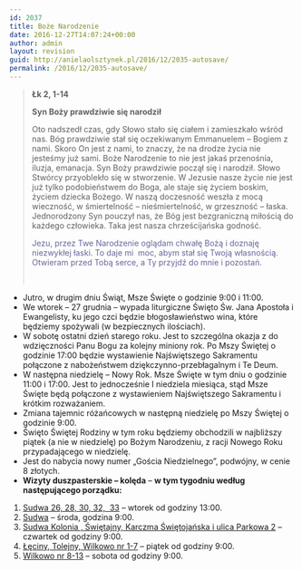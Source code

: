 ```yaml
---
id: 2037
title: Boże Narodzenie
date: 2016-12-27T14:07:24+00:00
author: admin
layout: revision
guid: http://anielaolsztynek.pl/2016/12/2035-autosave/
permalink: /2016/12/2035-autosave/
---
```

> **Łk 2, 1-14**
> 
> **Syn Boży prawdziwie się narodził**
> 
> Oto nadszedł czas, gdy Słowo stało się ciałem i zamieszkało wśród nas. Bóg prawdziwie stał się oczekiwanym Emmanuelem &#8211; Bogiem z nami. Skoro On jest z nami, to znaczy, że na drodze życia nie jesteśmy już sami. Boże Narodzenie to nie jest jakaś przenośnia, iluzja, emanacja. Syn Boży prawdziwie począł się i narodził. Słowo Stwórcy przyoblekło się w stworzenie. W Jezusie nasze życie nie jest już tylko podobieństwem do Boga, ale staje się życiem boskim, życiem dziecka Bożego. W naszą doczesność weszła z mocą wieczność, w śmiertelność &#8211; nieśmiertelność, w grzeszność &#8211; łaska. Jednorodzony Syn pouczył nas, że Bóg jest bezgraniczną miłością do każdego człowieka. Taka jest nasza chrześcijańska godność.
> 
> <span style="color: #666699;">Jezu, przez Twe Narodzenie oglądam chwałę Bożą i doznaję niezwykłej łaski. To daje mi  moc, abym stał się Twoją własnością. Otwieram przed Tobą serce, a Ty przyjdź do mnie i pozostań.</span>
> 
> <span style="color: #666699;"><br /> </span>

  * Jutro, w drugim dniu Świąt, Msze Święte o godzinie 9:00 i 11:00.
  * We wtorek &#8211; 27 grudnia &#8211; wypada liturgiczne Święto Św. Jana Apostoła i Ewangelisty, ku jego czci będzie błogosławieństwo wina, które będziemy spożywali (w bezpiecznych ilościach).
  * W sobotę ostatni dzień starego roku. Jest to szczególna okazja z do wdzięczności Panu Bogu za kolejny miniony rok. Po Mszy Świętej o godzinie 17:00 będzie wystawienie Najświętszego Sakramentu połączone z nabożeństwem dziękczynno-przebłagalnym i Te Deum.
  * W następna niedzielę – Nowy Rok. Msze Święte w tym dniu o godzinie 11:00 i 17:00. Jest to jednocześnie I niedziela miesiąca, stąd Msze Święte będą połączone z wystawieniem Najświętszego Sakramentu i krótkim rozważaniem.
  * Zmiana tajemnic różańcowych w następną niedzielę po Mszy Świętej o godzinie 9:00.
  * Święto Świętej Rodziny w tym roku będziemy obchodzili w najbliższy piątek (a nie w niedzielę) po Bożym Narodzeniu, z racji Nowego Roku przypadającego w niedzielę.
  * Jest do nabycia nowy numer „Gościa Niedzielnego”, podwójny, w cenie 8 złotych.
  * **Wizyty duszpasterskie – kolęda** – **w tym tygodniu według następującego porządku:**

  1. <span style="text-decoration: underline;">Sudwa 26, 28, 30, 32,  33</span> &#8211; wtorek od godziny 13:00.
  2. <span style="text-decoration: underline;">Sudwa</span> – środa, godzina 9:00.
  3. <span style="text-decoration: underline;">Sudwa Kolonia , Świętajny, Karczma Świętojańska i ulica Parkowa 2</span> – czwartek od godziny 9:00.
  4. <span style="text-decoration: underline;">Łęciny, Tolejny, Wilkowo nr 1-7</span> – piątek od godziny 9:00.
  5. <span style="text-decoration: underline;">Wilkowo nr 8-13</span> – sobota od godziny 9:00.